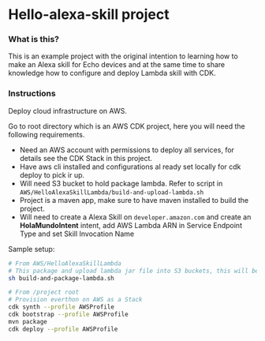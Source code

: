 # Hello-alexa-skill project 

### What is this?
This is an example project with the original intention to learning how to make an Alexa skill for Echo devices and at the same time to share knowledge how to configure and deploy Lambda skill with CDK.

### Instructions
Deploy cloud infrastructure on AWS.

Go to root directory which is an AWS CDK project, here you will need the following requirements.

- Need an AWS account with permissions to deploy all services, for details see the CDK Stack in this project.
- Have aws cli installed and configurations al ready set locally for cdk deploy to pick ir up.
- Will need S3 bucket to hold package lambda. Refer to script in ```AWS/HelloAlexaSkillLambda/build-and-upload-lambda.sh```
- Project is a maven app, make sure to have maven installed to build the project.
- Will need to create a Alexa Skill on ```developer.amazon.com``` and create an **HolaMundoIntent** intent, add AWS Lambda ARN in Service Endpoint Type and set Skill Invocation Name 

Sample setup:
```bash
# From AWS/HelloAlexaSkillLambda
# This package and upload lambda jar file into S3 buckets, this will be pricked up by CDK Stack
sh build-and-package-lambda.sh

# From /project root
# Provision everthon on AWS as a Stack 
cdk synth --profile AWSProfile
cdk bootstrap --profile AWSProfile
mvn package
cdk deploy --profile AWSProfile
```